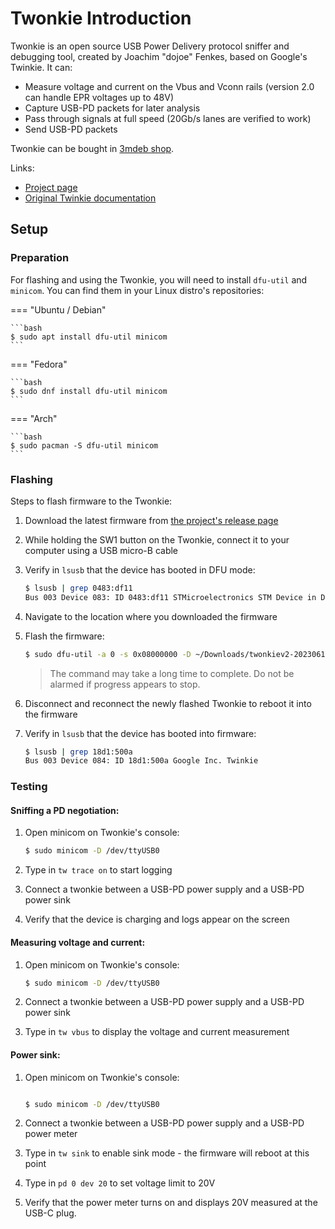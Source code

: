 # Twonkie Introduction

Twonkie is an open source USB Power Delivery protocol sniffer and debugging
tool, created by Joachim "dojoe" Fenkes, based on Google's Twinkie. It can:

- Measure voltage and current on the Vbus and Vconn rails (version 2.0 can
  handle EPR voltages up to 48V)
- Capture USB-PD packets for later analysis
- Pass through signals at full speed (20Gb/s lanes are verified to work)
- Send USB-PD packets

Twonkie can be bought in [3mdeb shop](https://shop.3mdeb.com/shop/open-source-hardware/twonkie-usb-c-sniffer/).

Links:

- [Project page](https://github.com/dojoe/Twonkie)
- [Original Twinkie documentation](https://www.chromium.org/chromium-os/twinkie/)

## Setup

### Preparation

For flashing and using the Twonkie, you will need to install `dfu-util` and
`minicom`. You can find them in your Linux distro's repositories:

=== "Ubuntu / Debian"

    ```bash
    $ sudo apt install dfu-util minicom
    ```

=== "Fedora"

    ```bash
    $ sudo dnf install dfu-util minicom
    ```

=== "Arch"

    ```bash
    $ sudo pacman -S dfu-util minicom
    ```

### Flashing

Steps to flash firmware to the Twonkie:

1. Download the latest firmware from [the project's release page](https://github.com/dojoe/Twonkie/releases)
1. While holding the SW1 button on the Twonkie, connect it to your computer using
   a USB micro-B cable
1. Verify in `lsusb` that the device has booted in DFU mode:

   ```bash
   $ lsusb | grep 0483:df11
   Bus 003 Device 083: ID 0483:df11 STMicroelectronics STM Device in DFU Mode
   ```

1. Navigate to the location where you downloaded the firmware
1. Flash the firmware:

   ```bash
   $ sudo dfu-util -a 0 -s 0x08000000 -D ~/Downloads/twonkiev2-20230611.bin
   ```

   > The command may take a long time to complete. Do not be alarmed if progress
   > appears to stop.
1. Disconnect and reconnect the newly flashed Twonkie to reboot it into the
   firmware
1. Verify in `lsusb` that the device has booted into firmware:

   ```bash
   $ lsusb | grep 18d1:500a
   Bus 003 Device 084: ID 18d1:500a Google Inc. Twinkie
   ```

### Testing

#### Sniffing a PD negotiation:

1. Open minicom on Twonkie's console:

   ```bash
   $ sudo minicom -D /dev/ttyUSB0
   ```

1. Type in `tw trace on` to start logging
1. Connect a twonkie between a USB-PD power supply and a USB-PD power sink
1. Verify that the device is charging and logs appear on the screen

#### Measuring voltage and current:

1. Open minicom on Twonkie's console:

   ```bash
   $ sudo minicom -D /dev/ttyUSB0
   ```

1. Connect a twonkie between a USB-PD power supply and a USB-PD power sink
1. Type in `tw vbus` to display the voltage and current measurement

#### Power sink:

1. Open minicom on Twonkie's console:

   ```bash

   $ sudo minicom -D /dev/ttyUSB0
   ```

1. Connect a twonkie between a USB-PD power supply and a USB-PD power meter
1. Type in `tw sink` to enable sink mode - the firmware will reboot at this
   point
1. Type in `pd 0 dev 20` to set voltage limit to 20V
1. Verify that the power meter turns on and displays 20V measured at the USB-C
   plug.
